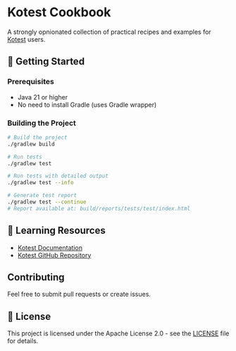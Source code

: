 # Kotest Cookbook

A strongly opnionated collection of practical recipes and examples for [Kotest](https://kotest.io/) users. 


## 🚀 Getting Started

### Prerequisites

- Java 21 or higher
- No need to install Gradle (uses Gradle wrapper)

### Building the Project

```bash
# Build the project
./gradlew build

# Run tests
./gradlew test

# Run tests with detailed output
./gradlew test --info

# Generate test report
./gradlew test --continue
# Report available at: build/reports/tests/test/index.html
```

## 📖 Learning Resources

- [Kotest Documentation](https://kotest.io/)
- [Kotest GitHub Repository](https://github.com/kotest/kotest)

## Contributing

Feel free to submit pull requests or create issues.

## 📄 License

This project is licensed under the Apache License 2.0 - see the [LICENSE](LICENSE) file for details.
